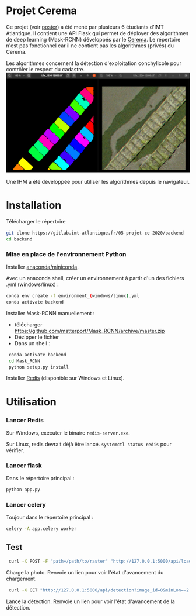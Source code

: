 # Projet Cerema
Ce projet (voir [poster](poster.pdf)) a été mené par plusieurs 6 étudiants d'IMT Atlantique. Il contient une API Flask qui permet de déployer des algorithmes de deep learning (Mask-RCNN) développés par le [Cerema](https://www.cerema.fr/fr). Le répertoire n'est pas fonctionnel car il ne contient pas les algorithmes (privés) du Cerema.

Les algorithmes concernent la détection d'exploitation conchylicole pour contrôler le respect du cadastre.
![MRCNN output](docs/mrcnn_output.png)

Une IHM a été développée pour utiliser les algorithmes depuis le navigateur.

# Installation
Télécharger le répertoire
```bash
git clone https://gitlab.imt-atlantique.fr/05-projet-ce-2020/backend
cd backend
```
### Mise en place de l'environnement Python
Installer [anaconda/miniconda](https://docs.conda.io/en/latest/miniconda.html).

Avec un anaconda shell, créer un environnement à partir d'un des fichiers .yml (windows/linux) :
```bash
conda env create -f environment_(windows/linux).yml
conda activate backend
```
Installer Mask-RCNN manuellement :
 - télécharger https://github.com/matterport/Mask_RCNN/archive/master.zip
 - Dézipper le fichier
 - Dans un shell :
```bash
 conda activate backend
 cd Mask_RCNN
 python setup.py install
```
Installer [Redis](https://redis.io/) (disponible sur Windows et Linux).

# Utilisation
### Lancer Redis
Sur Windows, exécuter le binaire `redis-server.exe`.

Sur Linux, redis devrait déjà être lancé. `systemctl status redis` pour vérifier.

### Lancer flask
Dans le répertoire principal :
 ```bash
 python app.py
 ```
### Lancer celery
Toujour dans le répertoire principal :
 ```bash
 celery -A app.celery worker
 ```
## Test
```bash
 curl -X POST -F "path=/path/to/raster" "http://127.0.0.1:5000/api/load"
```
Charge la photo. Renvoie un lien pour voir l'état d'avancement du chargement.
```bash
 curl -X GET "http://127.0.0.1:5000/api/detection?image_id=0&minLon=-2.302&maxLon=-2.301&minLat=48.6435&maxLat=48.6445&type=oyster_pocket"
```
Lance la détection. Renvoie un lien pour voir l'état d'avancement de la détection.
